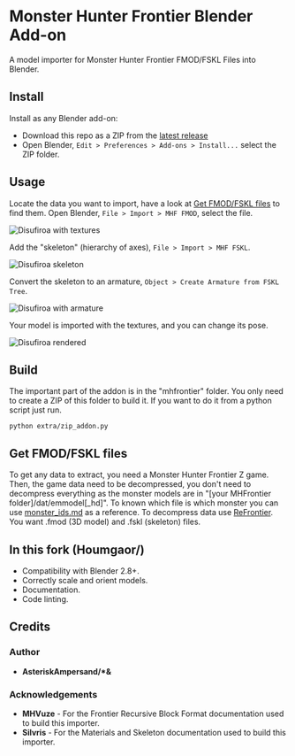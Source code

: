 # Monster Hunter Frontier Blender Add-on

A model importer for Monster Hunter Frontier FMOD/FSKL Files into Blender.

## Install

Install as any Blender add-on:

- Download this repo as a ZIP from the [latest release](https://github.com/Houmgaor/MHFrontier-Blender-Addon/releases/)
- Open Blender, ``Edit > Preferences > Add-ons > Install...`` select the ZIP folder.

## Usage

Locate the data you want to import, have a look at [Get FMOD/FSKL files](#get-fmodfskl-files) to find them.
Open Blender, ``File > Import > MHF FMOD``, select the file.

![Disufiroa with textures](https://github.com/user-attachments/assets/392141c6-064c-480b-b044-8cd85c70fda7)

Add the "skeleton" (hierarchy of axes), ``File > Import > MHF FSKL``.

![Disufiroa skeleton](https://github.com/user-attachments/assets/72ce210f-f1a5-4d54-88a8-b31def90ac17)

Convert the skeleton to an armature, ``Object > Create Armature from FSKL Tree``.

![Disufiroa with armature](https://github.com/user-attachments/assets/db92b3fe-f9d4-4d72-8ad8-6bf5747036ae)

Your model is imported with the textures, and you can change its pose.

![Disufiroa rendered](https://github.com/user-attachments/assets/fe1c5bbb-baac-4b08-84df-63fbdb9a2e5e)

## Build

The important part of the addon is in the "mhfrontier" folder.
You only need to create a ZIP of this folder to build it.
If you want to do it from a python script just run.

```commandline
python extra/zip_addon.py
```

## Get FMOD/FSKL files

To get any data to extract, you need a Monster Hunter Frontier Z game.
Then, the game data need to be decompressed,
you don't need to decompress everything as the monster models are in "[your MHFrontier folder]/dat/emmodel[_hd]".
To known which file is which monster you can
use [monster_ids.md](https://github.com/Houmgaor/ReFrontier/blob/c67b02d1031e380d9f217d17eb89ca3d075206ee/monster_ids.md) as a
reference.
To decompress data use [ReFrontier](https://github.com/Houmgaor/ReFrontier).
You want .fmod (3D model) and .fskl (skeleton) files.

## In this fork (Houmgaor/)

- Compatibility with Blender 2.8+.
- Correctly scale and orient models.
- Documentation.
- Code linting.

## Credits

### Author

* **AsteriskAmpersand/\*&**

### Acknowledgements

* **MHVuze** - For the Frontier Recursive Block Format documentation used to build this importer.
* **Silvris** - For the Materials and Skeleton documentation used to build this importer.

